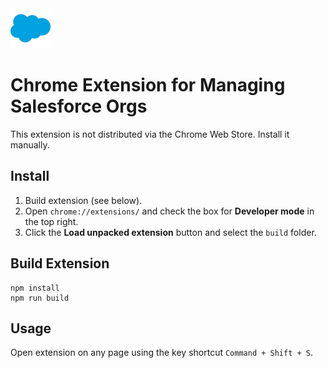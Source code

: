 <img src="src/assets/img/icon-128.png" width="64"/>

# Chrome Extension for Managing Salesforce Orgs

This extension is not distributed via the Chrome Web Store. Install it manually.

## Install

1. Build extension (see below).
2. Open `chrome://extensions/` and check the box for **Developer mode** in the top right.
3. Click the **Load unpacked extension** button and select the `build` folder.


## Build Extension

    npm install
    npm run build

## Usage

Open extension on any page using the key shortcut `Command + Shift + S`.


